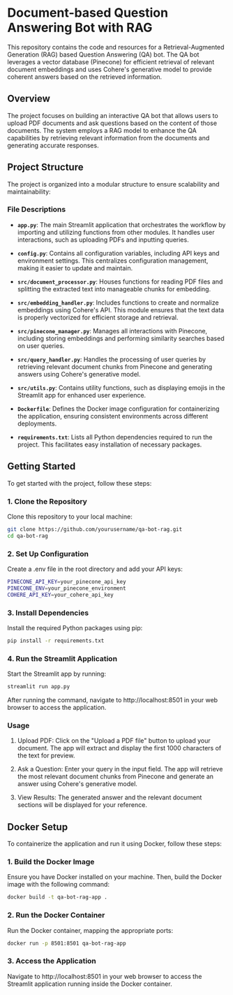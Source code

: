 # Document-based Question Answering Bot with RAG

This repository contains the code and resources for a Retrieval-Augmented Generation (RAG) based Question Answering (QA) bot. The QA bot leverages a vector database (Pinecone) for efficient retrieval of relevant document embeddings and uses Cohere's generative model to provide coherent answers based on the retrieved information.


## Overview

The project focuses on building an interactive QA bot that allows users to upload PDF documents and ask questions based on the content of those documents. The system employs a RAG model to enhance the QA capabilities by retrieving relevant information from the documents and generating accurate responses.

## Project Structure

The project is organized into a modular structure to ensure scalability and maintainability:


### File Descriptions

- **`app.py`**: The main Streamlit application that orchestrates the workflow by importing and utilizing functions from other modules. It handles user interactions, such as uploading PDFs and inputting queries.

- **`config.py`**: Contains all configuration variables, including API keys and environment settings. This centralizes configuration management, making it easier to update and maintain.

- **`src/document_processor.py`**: Houses functions for reading PDF files and splitting the extracted text into manageable chunks for embedding.

- **`src/embedding_handler.py`**: Includes functions to create and normalize embeddings using Cohere's API. This module ensures that the text data is properly vectorized for efficient storage and retrieval.

- **`src/pinecone_manager.py`**: Manages all interactions with Pinecone, including storing embeddings and performing similarity searches based on user queries.

- **`src/query_handler.py`**: Handles the processing of user queries by retrieving relevant document chunks from Pinecone and generating answers using Cohere's generative model.

- **`src/utils.py`**: Contains utility functions, such as displaying emojis in the Streamlit app for enhanced user experience.

- **`Dockerfile`**: Defines the Docker image configuration for containerizing the application, ensuring consistent environments across different deployments.

- **`requirements.txt`**: Lists all Python dependencies required to run the project. This facilitates easy installation of necessary packages.

## Getting Started

To get started with the project, follow these steps:

### 1. Clone the Repository

Clone this repository to your local machine:

```bash
git clone https://github.com/yourusername/qa-bot-rag.git
cd qa-bot-rag
```
### 2. Set Up Configuration
Create a .env file in the root directory and add your API keys:
```bash
PINECONE_API_KEY=your_pinecone_api_key
PINECONE_ENV=your_pinecone_environment
COHERE_API_KEY=your_cohere_api_key
```
### 3. Install Dependencies
Install the required Python packages using pip:
```bash
pip install -r requirements.txt
```
### 4. Run the Streamlit Application
Start the Streamlit app by running:
```bash
streamlit run app.py
```
After running the command, navigate to http://localhost:8501 in your web browser to access the application.

### Usage
1. Upload PDF: Click on the "Upload a PDF file" button to upload your document. The app will extract and display the first 1000 characters of the text for preview.

2. Ask a Question: Enter your query in the input field. The app will retrieve the most relevant document chunks from Pinecone and generate an answer using Cohere's generative model.

3. View Results: The generated answer and the relevant document sections will be displayed for your reference.

## Docker Setup
To containerize the application and run it using Docker, follow these steps:

### 1. Build the Docker Image

Ensure you have Docker installed on your machine. Then, build the Docker image with the following command:
```bash
docker build -t qa-bot-rag-app .
```
### 2. Run the Docker Container
Run the Docker container, mapping the appropriate ports:
```bash
docker run -p 8501:8501 qa-bot-rag-app
```
### 3. Access the Application
Navigate to http://localhost:8501 in your web browser to access the Streamlit application running inside the Docker container.